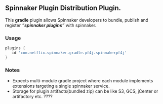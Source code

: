 ## Spinnaker Plugin Distribution Plugin.

This **gradle** plugin allows Spinnaker developers to bundle, publish and register **_"spinnaker plugins"_** with spinnaker.

### Usage

```groovy
plugins {
   id 'com.netflix.spinnaker.gradle.pf4j.spinnakerpf4j'
}
```

### Notes

* Expects multi-module gradle project where each module implements extensions targeting a single spinnaker service.
* Storage for plugin artifacts(bundled zip) can be like S3, GCS, jCenter or artifactory etc. ????